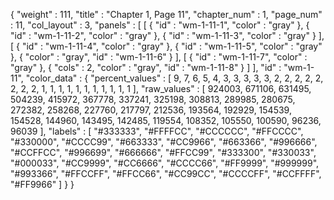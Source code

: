 {
  "weight" : 111,
  "title" : "Chapter 1, Page 11",
  "chapter_num" : 1,
  "page_num" : 11,
  "col_layout" : 3,
  "panels" : [
    [
      {
        "id" : "wm-1-11-1",
        "color" : "gray"
      },
      {
        "id" : "wm-1-11-2",
        "color" : "gray"
      },
      {
        "id" : "wm-1-11-3",
        "color" : "gray"
      }
    ],
    [
      {
        "id" : "wm-1-11-4",
        "color" : "gray"
      },
      {
        "id" : "wm-1-11-5",
        "color" : "gray"
      },
      {
        "color" : "gray",
        "id" : "wm-1-11-6"
      }
    ],
    [
      {
        "id" : "wm-1-11-7",
        "color" : "gray"
      },
      {
        "cols" : 2,
        "color" : "gray",
        "id" : "wm-1-11-8"
      }
    ]
  ],
  "id" : "wm-1-11",
  "color_data" : {
    "percent_values" : [
      9,
      7,
      6,
      5,
      4,
      3,
      3,
      3,
      3,
      3,
      2,
      2,
      2,
      2,
      2,
      2,
      2,
      2,
      1,
      1,
      1,
      1,
      1,
      1,
      1,
      1,
      1,
      1,
      1
    ],
    "raw_values" : [
      924003,
      671106,
      631495,
      504239,
      415972,
      367778,
      337241,
      325198,
      308813,
      289985,
      280675,
      272382,
      258268,
      227760,
      217797,
      212536,
      193564,
      192929,
      154539,
      154528,
      144960,
      143495,
      142485,
      119554,
      108352,
      105550,
      100590,
      96236,
      96039
    ],
    "labels" : [
      "#333333",
      "#FFFFCC",
      "#CCCCCC",
      "#FFCCCC",
      "#330000",
      "#CCCC99",
      "#663333",
      "#CC9966",
      "#663366",
      "#996666",
      "#CCFFCC",
      "#996699",
      "#666666",
      "#FFCC99",
      "#333300",
      "#330033",
      "#000033",
      "#CC9999",
      "#CC6666",
      "#CCCC66",
      "#FF9999",
      "#999999",
      "#993366",
      "#FFCCFF",
      "#FFCC66",
      "#CC99CC",
      "#CCCCFF",
      "#CCFFFF",
      "#FF9966"
    ]
  }
}

